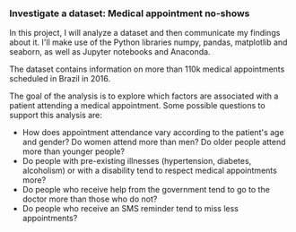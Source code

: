 ### Investigate a dataset: Medical appointment no-shows

In this project, I will analyze a dataset and then communicate my findings about it. I'll make use of the Python libraries numpy, pandas, matplotlib and seaborn, as well as Jupyter notebooks and Anaconda.

The dataset contains information on more than 110k medical appointments scheduled in Brazil in 2016.

The goal of the analysis is to explore which factors are associated with a patient attending a medical appointment. Some possible questions to support this analysis are:

- How does appointment attendance vary according to the patient's age and gender? Do women attend more than men? Do older people attend more than younger people?
- Do people with pre-existing illnesses (hypertension, diabetes, alcoholism) or with a disability tend to respect medical appointments more?
- Do people who receive help from the government tend to go to the doctor more than those who do not?
- Do people who receive an SMS reminder tend to miss less appointments?
